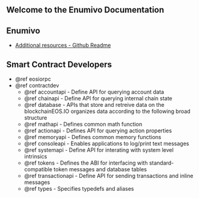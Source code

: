 Welcome to the Enumivo Documentation
-----------------------------------

## Enumivo
 - [Additional resources - Github Readme](https://github.com/enumivo/enumivo#readme)

## Smart Contract Developers
- @ref eosiorpc
- @ref contractdev
	- @ref accountapi - Define API for querying account data
	- @ref chainapi - Define API for querying internal chain state
	- @ref database - APIs that store and retreive data on the blockchainEOS.IO organizes data according to the following broad structure
	- @ref mathapi - Defines common math function
	- @ref actionapi - Defines API for querying action properties
	- @ref memoryapi - Defines common memory functions
	- @ref consoleapi - Enables applications to log/print text messages
	- @ref systemapi - 	Define API for interating with system level intrinsics
	- @ref tokens - Defines the ABI for interfacing with standard-compatible token messages and database tables
	- @ref transactionapi - Define API for sending transactions and inline messages
	- @ref types - Specifies typedefs and aliases
	
	
